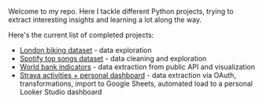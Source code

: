 Welcome to my repo. Here I tackle different Python projects, trying to extract interesting insights and learning a lot along the way.

Here's the current list of completed projects:
- [London biking dataset](https://github.com/piotr-malek/my_python_projects/blob/main/London_biking.ipynb) - data exploration
- [Spotify top songs dataset](https://github.com/piotr-malek/my_python_projects/blob/main/spotify_songs.ipynb) - data cleaning and exploration
- [World bank indicators](https://github.com/piotr-malek/my_python_projects/blob/main/world_bank_data.ipynb) - data extraction from public API and visualization
- [Strava activities + personal dashboard](https://github.com/piotr-malek/my_python_projects/blob/main/strava_activities.ipynb) - data extraction via OAuth, transformations, import to Google Sheets, automated load to a personal Looker Studio dashboard 
